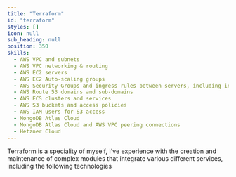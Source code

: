 ```yaml
---
title: "Terraform"
id: "terraform"
styles: []
icon: null
sub_heading: null
position: 350
skills:
  - AWS VPC and subnets
  - AWS VPC networking & routing
  - AWS EC2 servers
  - AWS EC2 Auto-scaling groups
  - AWS Security Groups and ingress rules between servers, including ingress across AWS accounts
  - AWS Route 53 domains and sub-domains
  - AWS ECS clusters and services
  - AWS S3 buckets and access policies
  - AWS IAM users for S3 access
  - MongoDB Atlas Cloud
  - MongoDB Atlas Cloud and AWS VPC peering connections
  - Hetzner Cloud
---
```


Terraform is a speciality of myself, I've experience with the creation and maintenance of complex modules that integrate various different services, including the following technologies
